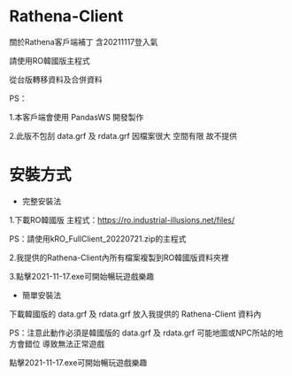 # Rathena-Client

關於Rathena客戶端補丁 含20211117登入氣

請使用RO韓國版主程式

從台版轉移資料及合併資料

PS：

1.本客戶端會使用 PandasWS 開發製作

2.此版不包刮 data.grf 及 rdata.grf 因檔案很大 空間有限 故不提供

# 安裝方式

- 完整安裝法

1.下載RO韓國版  主程式：https://ro.industrial-illusions.net/files/

PS：請使用kRO_FullClient_20220721.zip的主程式

2.我提供的Rathena-Client內所有檔案複製到RO韓國版資料夾裡

3.點擊2021-11-17.exe可開始暢玩遊戲樂趣

- 簡單安裝法

下載韓國版的 data.grf 及 rdata.grf 放入我提供的 Rathena-Client 資料內

PS：注意此動作必須是韓國版的 data.grf 及 rdata.grf 可能地圖或NPC所站的地方會錯位
    導致無法正常遊戲

點擊2021-11-17.exe可開始暢玩遊戲樂趣


